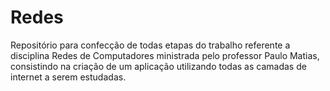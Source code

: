 # Redes
Repositório para confecção de todas etapas do trabalho referente a disciplina Redes de Computadores ministrada pelo professor Paulo Matias, consistindo na criação de um aplicação utilizando todas as camadas de internet  a serem estudadas.
